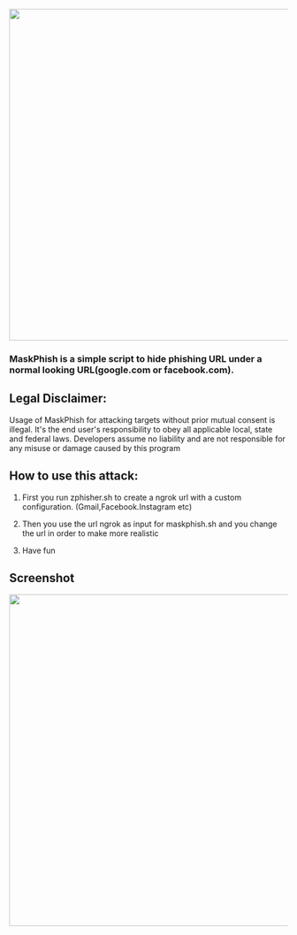 <p align="center">
	<img src="https://i.imgur.com/plp3lJu.jpg" width="600px" hight="100px">
</p>



### MaskPhish is a simple script to hide phishing URL under a normal looking URL(google.com or facebook.com).


## Legal Disclaimer:
Usage of MaskPhish for attacking targets without prior mutual consent is illegal. It's the end user's responsibility to obey all applicable local, state and federal laws. Developers assume no liability and are not responsible for any misuse or damage caused by this program

## How to use this attack:

1) First you run zphisher.sh to create a ngrok url with a custom configuration. (Gmail,Facebook.Instagram etc)

2) Then you use the url ngrok as input for maskphish.sh and you change the url in order to make more realistic

3) Have fun

## Screenshot
<p align="center">
	<img src="https://i.imgur.com/1JsWv4I.png" width="600px">
</p>
